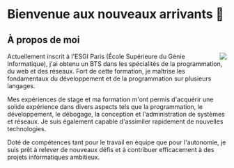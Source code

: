 # Bienvenue aux nouveaux arrivants 👋
## À propos de moi

<img align="right" src="https://pbs.twimg.com/media/DNwTqGgW4AECNHJ.jpg"/>


Actuellement inscrit à l'ESGI Paris (École Supérieure du Génie Informatique), j'ai obtenu un BTS dans les spécialités de la programmation, du web et des réseaux. Fort de cette formation, je maîtrise les fondamentaux du développement et de la programmation sur plusieurs langages.

Mes expériences de stage et ma formation m'ont permis d'acquérir une solide expérience dans divers aspects tels que la programmation, le développement, le débogage, la conception et l'administration de systèmes et réseaux. Je suis également capable d'assimiler rapidement de nouvelles technologies.

Doté de compétences tant pour le travail en équipe que pour l'autonomie, je suis prêt à relever de nouveaux défis et à contribuer efficacement à des projets informatiques ambitieux.

